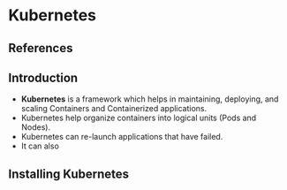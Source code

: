 # Kubernetes

## References


## Introduction

* **Kubernetes** is a framework which helps in maintaining, deploying, and scaling Containers and Containerized applications.
* Kubernetes help organize containers into logical units (Pods and Nodes).
* Kubernetes can re-launch applications that have failed.
* It can also


## Installing Kubernetes

